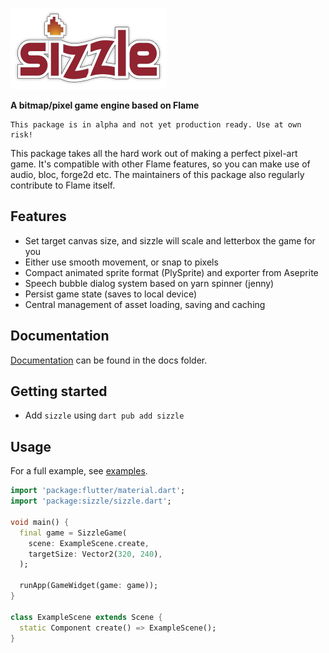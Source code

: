 ![sizzle](sizzle-logo.png "sizzle")

**A bitmap/pixel game engine based on Flame**

<!--<a title="Pub" href="https://pub.dev/packages/sizzle"><img src="https://img.shields.io/badge/pub-v0.1-blue"/></a>-->

```{warn}
This package is in alpha and not yet production ready. Use at own risk!
```

This package takes all the hard work out of making a perfect pixel-art game. It's compatible with other Flame features, so you can make use of audio, bloc, forge2d etc. The maintainers of this package also regularly contribute to Flame itself.


## Features

- Set target canvas size, and sizzle will scale and letterbox the game for you
- Either use smooth movement, or snap to pixels
- Compact animated sprite format (PlySprite) and exporter from Aseprite
- Speech bubble dialog system based on yarn spinner (jenny)
- Persist game state (saves to local device)
- Central management of asset loading, saving and caching


## Documentation

[Documentation](/docs/index.md) can be found in the docs folder.


## Getting started

- Add `sizzle` using `dart pub add sizzle`


## Usage

For a full example, see [examples](/example/).

```dart
import 'package:flutter/material.dart';
import 'package:sizzle/sizzle.dart';

void main() {
  final game = SizzleGame(
    scene: ExampleScene.create,
    targetSize: Vector2(320, 240),
  );

  runApp(GameWidget(game: game));
}

class ExampleScene extends Scene {
  static Component create() => ExampleScene();
}
```
